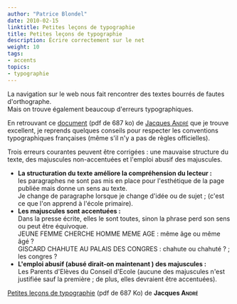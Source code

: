 ```yaml
---
author: "Patrice Blondel"
date: 2010-02-15
linktitle: Petites leçons de typographie
title: Petites leçons de typographie
description: Écrire correctement sur le net
weight: 10
tags: 
- accents
topics:
- typographie
---
```




La navigation sur le web nous fait rencontrer des textes bourrés de fautes d'orthographe.    
Mais on trouve également beaucoup d'erreurs typographiques.    

<!--more-->

En retrouvant ce [document](http://jacques-andre.fr/faqtypo/lessons.pdf) (pdf de 687 ko) de 
[Jacques <span style="font-variant:small-caps;">André</span>](http://jacques-andre.fr/) que je trouve excellent, 
je reprends quelques conseils pour respecter les conventions typographiques françaises 
(même s'il n'y a pas de règles officielles).    

Trois erreurs courantes peuvent être corrigées : une mauvaise structure du texte, 
des majuscules non-accentuées et l'emploi abusif des majuscules.   
 

- **La structuration du texte améliore la compréhension du lecteur :**    
les paragraphes ne sont pas mis en place pour l'esthétique de la page publiée mais donne un sens au texte.     
Je change de paragraphe lorsque je change d'idée ou de sujet ; (c'est ce que l'on apprend à l'école primaire).     
- **Les majuscules sont accentuées :**    
Dans la presse écrite, elles le sont toutes, sinon la phrase perd son sens ou peut être équivoque.    
JEUNE FEMME CHERCHE HOMME MEME AGE : même âge ou même âgé ?       
GISCARD CHAHUTE AU PALAIS DES CONGRES : chahute ou chahuté ? ; les congres ?    
- **L'emploi abusif (abusé dirait-on maintenant ) des majuscules :**     
Les Parents d'Elèves du Conseil d'Ecole (aucune des majuscules n'est justifiée sauf la première ; 
de plus, elles devraient être accentuées).    

[Petites leçons de typographie](http://jacques-andre.fr/faqtypo/lessons.pdf) (pdf de 687 Ko) 
de **Jacques <span style="font-variant:small-caps;">André</span>**
